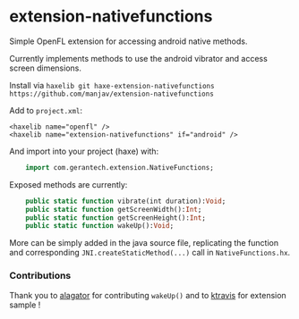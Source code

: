 extension-nativefunctions
=============

Simple OpenFL extension for accessing android native methods.

Currently implements methods to use the android vibrator and access screen
dimensions.

Install via `haxelib git haxe-extension-nativefunctions https://github.com/manjav/extension-nativefunctions`

Add to `project.xml`:

    <haxelib name="openfl" />
    <haxelib name="extension-nativefunctions" if="android" />

And import into your project (haxe) with:
  
```Haxe
    import com.gerantech.extension.NativeFunctions;
```
Exposed methods are currently:

```Haxe
    public static function vibrate(int duration):Void;
    public static function getScreenWidth():Int;
    public static function getScreenHeight():Int;
    public static function wakeUp():Void;
```
More can be simply added in the java source file, replicating the function and
corresponding `JNI.createStaticMethod(...)` call in `NativeFunctions.hx`.
  
### Contributions

Thank you to [alagator](https://github.com/alagatar) for contributing `wakeUp()` and to [ktravis](https://github.com/ktravis/haxe-hardware) for extension sample !
